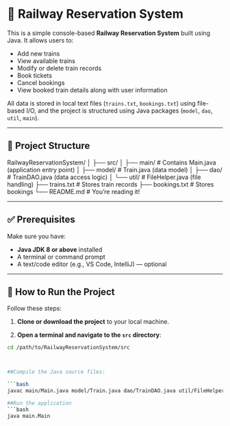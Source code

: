 # 🚆 Railway Reservation System

This is a simple console-based **Railway Reservation System** built using Java. It allows users to:

- Add new trains
- View available trains
- Modify or delete train records
- Book tickets
- Cancel bookings
- View booked train details along with user information

All data is stored in local text files (`trains.txt`, `bookings.txt`) using file-based I/O, and the project is structured using Java packages (`model`, `dao`, `util`, `main`).

---

## 📁 Project Structure
RailwayReservationSystem/
│
├── src/
│   ├── main/           # Contains Main.java (application entry point)
│   ├── model/          # Train.java (data model)
│   ├── dao/            # TrainDAO.java (data access logic)
│   └── util/           # FileHelper.java (file handling)
├── trains.txt          # Stores train records
├── bookings.txt        # Stores bookings
└── README.md           # You’re reading it!

---

## ✅ Prerequisites

Make sure you have:

- **Java JDK 8 or above** installed
- A terminal or command prompt
- A text/code editor (e.g., VS Code, IntelliJ) — optional

---

## 🚀 How to Run the Project

Follow these steps:

1. **Clone or download the project** to your local machine.

2. **Open a terminal and navigate to the `src` directory**:

```bash
cd /path/to/RailwayReservationSystem/src



##Compile the Java source files:

```bash
javac main/Main.java model/Train.java dao/TrainDAO.java util/FileHelper.java

##Run the application
```bash
java main.Main
